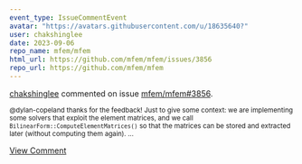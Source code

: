 ```yaml
---
event_type: IssueCommentEvent
avatar: "https://avatars.githubusercontent.com/u/18635640?"
user: chakshinglee
date: 2023-09-06
repo_name: mfem/mfem
html_url: https://github.com/mfem/mfem/issues/3856
repo_url: https://github.com/mfem/mfem
---
```


<a href='https://github.com/chakshinglee' target='_blank'>chakshinglee</a> commented on issue <a href='https://github.com/mfem/mfem/issues/3856' target='_blank'>mfem/mfem#3856</a>.

<small>@dylan-copeland thanks for the feedback! Just to give some context: we are implementing some solvers that exploit the element matrices, and we call `BilinearForm::ComputeElementMatrices()` so that the matrices can be stored and extracted later (without computing them again)....</small>

<a href='https://github.com/mfem/mfem/issues/3856' target='_blank'>View Comment</a>